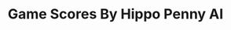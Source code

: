 ---
title: Game Scores By Hippo Penny AI
layout: scoredetail
permalink: /meta-score/pathfinder-wrath-of-the-righteous
header:
  teaser: /assets/images/pathfinder-wrath-of-the-righteous.jpg
  video:
    id: nhsvrXpyulU
    provider: youtube
---